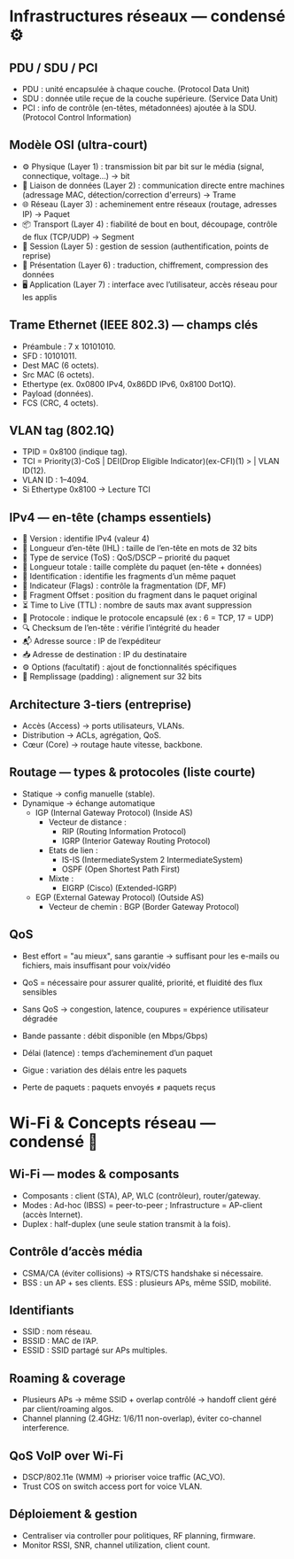 # Infrastructures réseaux — condensé ⚙️

## PDU / SDU / PCI
- PDU : unité encapsulée à chaque couche. (Protocol Data Unit)
- SDU : donnée utile reçue de la couche supérieure.  (Service Data Unit)
- PCI : info de contrôle (en-têtes, métadonnées) ajoutée à la SDU. (Protocol Control Information)

## Modèle OSI (ultra-court)
- ⚙️ Physique (Layer 1) : transmission bit par bit sur le média (signal, connectique, voltage…) → bit
- 🔗 Liaison de données (Layer 2) : communication directe entre machines (adressage MAC, détection/correction d'erreurs) → Trame
- 🌐 Réseau (Layer 3) : acheminement entre réseaux (routage, adresses IP) → Paquet
- 📦 Transport (Layer 4) : fiabilité de bout en bout, découpage, contrôle de flux (TCP/UDP) → Segment
- 🔐 Session (Layer 5) : gestion de session (authentification, points de reprise)
- 🎨 Présentation (Layer 6) : traduction, chiffrement, compression des données
- 🖥️ Application (Layer 7) : interface avec l’utilisateur, accès réseau pour les applis

## Trame Ethernet (IEEE 802.3) — champs clés
- Préambule : 7 x 10101010.  
- SFD : 10101011.  
- Dest MAC (6 octets).  
- Src MAC (6 octets).  
- Ethertype (ex. 0x0800 IPv4, 0x86DD IPv6, 0x8100 Dot1Q).  
- Payload (données). 
- FCS (CRC, 4 octets).

## VLAN tag (802.1Q)
- TPID = 0x8100 (indique tag).  
- TCI = Priority(3)-CoS | DEI(Drop Eligible Indicator)(ex-CFI)(1) > | VLAN ID(12).  
- VLAN ID : 1–4094.  
- Si Ethertype 0x8100 → Lecture TCI

## IPv4 — en-tête (champs essentiels)
- 📌 Version : identifie IPv4 (valeur 4)
- 📏 Longueur d’en-tête (IHL) : taille de l’en-tête en mots de 32 bits
- 🎯 Type de service (ToS) : QoS/DSCP – priorité du paquet
- 🧱 Longueur totale : taille complète du paquet (en-tête + données)
- 🧩 Identification : identifie les fragments d’un même paquet
- 🚩 Indicateur (Flags) : contrôle la fragmentation (DF, MF)
- 📐 Fragment Offset : position du fragment dans le paquet original
- ⏳ Time to Live (TTL) : nombre de sauts max avant suppression
- 📡 Protocole : indique le protocole encapsulé (ex : 6 = TCP, 17 = UDP)
- 🔍 Checksum de l’en-tête : vérifie l’intégrité du header
- 📬 Adresse source : IP de l’expéditeur
- 📥 Adresse de destination : IP du destinataire
- ⚙️ Options (facultatif) : ajout de fonctionnalités spécifiques
- 📶 Remplissage (padding) : alignement sur 32 bits

## Architecture 3-tiers (entreprise)
- Accès (Access) → ports utilisateurs, VLANs.  
- Distribution → ACLs, agrégation, QoS.  
- Cœur (Core) → routage haute vitesse, backbone.

## Routage — types & protocoles (liste courte)
- Statique → config manuelle (stable).  
- Dynamique → échange automatique 
	- IGP (Internal Gateway Protocol) (Inside AS)
		- Vecteur de distance : 
			- RIP (Routing Information Protocol)
			- IGRP (Interior Gateway Routing Protocol)
		- Etats de lien : 
			- IS-IS (IntermediateSystem 2 IntermediateSystem)
			- OSPF (Open Shortest Path First)
		- Mixte : 
			- EIGRP (Cisco) (Extended-IGRP)
	- EGP  (External Gateway Protocol) (Outside AS)
		- Vecteur de chemin :
			BGP (Border Gateway Protocol)

## QoS 
- Best effort = "au mieux", sans garantie → suffisant pour les e-mails ou fichiers, mais insuffisant pour voix/vidéo
- QoS = nécessaire pour assurer qualité, priorité, et fluidité des flux sensibles
- Sans QoS → congestion, latence, coupures = expérience utilisateur dégradée

- Bande passante : débit disponible (en Mbps/Gbps)
- Délai (latence) : temps d’acheminement d’un paquet
- Gigue : variation des délais entre les paquets
- Perte de paquets : paquets envoyés ≠ paquets reçus

# Wi-Fi & Concepts réseau — condensé 📶

## Wi-Fi — modes & composants
- Composants : client (STA), AP, WLC (contrôleur), router/gateway.  
- Modes : Ad-hoc (IBSS) = peer-to-peer ; Infrastructure = AP-client (accès Internet).  
- Duplex : half-duplex (une seule station transmit à la fois).

## Contrôle d’accès média
- CSMA/CA (éviter collisions) → RTS/CTS handshake si nécessaire.  
- BSS : un AP + ses clients. ESS : plusieurs APs, même SSID, mobilité.

## Identifiants
- SSID : nom réseau.  
- BSSID : MAC de l’AP.  
- ESSID : SSID partagé sur APs multiples.

## Roaming & coverage
- Plusieurs APs → même SSID + overlap contrôlé → handoff client géré par client/roaming algos.  
- Channel planning (2.4GHz: 1/6/11 non-overlap), éviter co-channel interference.

## QoS VoIP over Wi-Fi
- DSCP/802.11e (WMM) → prioriser voice traffic (AC_VO).  
- Trust COS on switch access port for voice VLAN.

## Déploiement & gestion
- Centraliser via controller pour politiques, RF planning, firmware.  
- Monitor RSSI, SNR, channel utilization, client count.